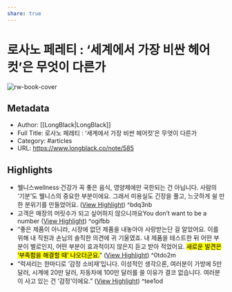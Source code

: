 ```yaml
---
share: true
---
```


# 로사노 페레티 : ‘세계에서 가장 비싼 헤어컷’은 무엇이 다른가

![rw-book-cover](https://longblack-contens.s3.ap-northeast-2.amazonaws.com/image/20230209/1675951973e23b5732ef48130ea6ffcbe2153ee162.png)

## Metadata
- Author: [[LongBlack|LongBlack]]
- Full Title: 로사노 페레티 : ‘세계에서 가장 비싼 헤어컷’은 무엇이 다른가
- Category: #articles
- URL: https://www.longblack.co/note/585

## Highlights
- 웰니스wellness·건강가 꼭 좋은 음식, 영양제에만 국한되는 건 아닙니다. 사람의 ‘기분’도 웰니스의 중요한 부분이에요. 그래서 미용실도 긴장을 풀고, 느긋하게 쉴 만한 분위기를 만들었어요. ([View Highlight](https://read.readwise.io/read/01gswrar4qzy8xfnedym142kb7)) ^bdq3nb
- 고객은 매장의 머릿수가 되고 싶어하지 않으니까요You don’t want to be a number ([View Highlight](https://read.readwise.io/read/01gswrb9zd2ahg9qh2fdr5zxq9)) ^ogifbb
- “좋은 제품이 아니라, 시장에 없던 제품을 내놓아야 사랑받는단 걸 알았어요. 이를 위해 내 직원과 손님의 솔직한 의견에 귀 기울였죠. 내 제품을 테스트한 뒤 어떤 부분이 별로인지, 어떤 부분이 효과적이지 않은지 듣고 받아 적었어요. <mark class="hltr-red">새로운 발견은 ‘부족함을 해결할 때’ 나오더군요.</mark>” ([View Highlight](https://read.readwise.io/read/01gswrd57k0jssg0epd7hbwmg1)) ^0tdo2m
- “럭셔리는 한마디로 ‘감정 소비재’입니다. 이성적인 생각으론, 여러분이 가방에 5만 달러, 시계에 20만 달러, 자동차에 100만 달러를 쓸 이유가 결코 없습니다. 여러분이 사고 있는 건 ‘감정’이에요.” ([View Highlight](https://read.readwise.io/read/01gswrf489ft7r5agpfeb3tdpt)) ^tee1od
